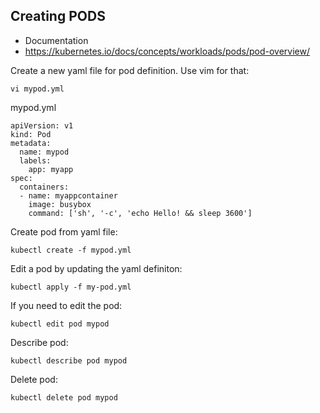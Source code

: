 ## Creating PODS

* Documentation
* https://kubernetes.io/docs/concepts/workloads/pods/pod-overview/

Create a new yaml file for pod definition. Use vim for that: 

```vi mypod.yml```

mypod.yml

```
apiVersion: v1
kind: Pod
metadata:
  name: mypod
  labels:
    app: myapp
spec:
  containers:
  - name: myappcontainer
    image: busybox
    command: ['sh', '-c', 'echo Hello! && sleep 3600']

```

Create pod from yaml file: 

```kubectl create -f mypod.yml```

Edit a pod by updating the yaml definiton: 

```kubectl apply -f my-pod.yml```

If you need to edit the pod: 

```kubectl edit pod mypod```

Describe pod: 

```kubectl describe pod mypod```

Delete pod: 

```kubectl delete pod mypod```






